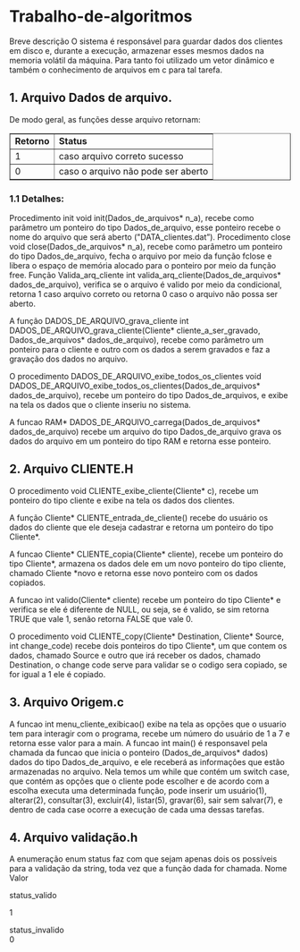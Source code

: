 # Trabalho-de-algoritmos
Breve descrição
O sistema é responsável para guardar dados dos clientes em disco e, durante a execução, armazenar esses mesmos dados na memoria volátil da máquina. Para tanto foi utilizado um vetor dinâmico e também o conhecimento de arquivos em c para tal tarefa.
## 1.	Arquivo Dados de arquivo.
 De modo geral, as funções desse arquivo retornam:

<table border="1">
<tr>
<td><b>Retorno</b></td>
<td><b>Status</b></td>
</tr>
<tr>
<td>1</td>
<td>caso arquivo correto sucesso</td>
</tr>
<tr>
<td>0</td>
<td>caso o arquivo não pode ser aberto
</td>
</tr>	
</table>

### 1.1 Detalhes:
Procedimento init void init(Dados_de_arquivos* n_a), recebe como parâmetro um ponteiro do tipo Dados_de_arquivo, esse ponteiro recebe o nome do arquivo que será aberto ("DATA_clientes.dat”).
Procedimento close void close(Dados_de_arquivos* n_a), recebe como parâmetro um ponteiro do tipo Dados_de_arquivo, fecha o arquivo por meio da função fclose e libera o espaço de memória alocado para o ponteiro por meio da função free.
Função Valida_arq_cliente int valida_arq_cliente(Dados_de_arquivos* dados_de_arquivo), verifica se o arquivo é valido por meio da condicional, retorna 1 caso arquivo correto ou retorna 0 caso o arquivo não possa ser aberto.

A função DADOS_DE_ARQUIVO_grava_cliente 
int DADOS_DE_ARQUIVO_grava_cliente(Cliente* cliente_a_ser_gravado, Dados_de_arquivos* dados_de_arquivo), recebe como parâmetro um ponteiro para o cliente e outro com os dados a serem gravados e faz a gravação dos dados no arquivo.

O procedimento DADOS_DE_ARQUIVO_exibe_todos_os_clientes 
void DADOS_DE_ARQUIVO_exibe_todos_os_clientes(Dados_de_arquivos* dados_de_arquivo), recebe um ponteiro do tipo Dados_de_arquivos, e exibe na tela os dados que o cliente inseriu no sistema.

A funcao RAM* DADOS_DE_ARQUIVO_carrega(Dados_de_arquivos* dados_de_arquivo) recebe um arquivo do tipo Dados_de_arquivo grava os dados do arquivo em um ponteiro do tipo RAM e retorna esse ponteiro.

## 2.	Arquivo CLIENTE.H

O procedimento void CLIENTE_exibe_cliente(Cliente* c), recebe um ponteiro do tipo cliente e exibe na tela os dados dos clientes.

A função Cliente* CLIENTE_entrada_de_cliente() recebe do usuário os dados do cliente que ele deseja cadastrar e retorna um ponteiro do tipo Cliente*.

A funcao Cliente* CLIENTE_copia(Cliente* cliente), recebe um ponteiro do tipo Cliente*, armazena os dados dele em um novo ponteiro do tipo cliente, chamado Cliente *novo e retorna esse novo ponteiro com os dados copiados.

A funcao int valido(Cliente* cliente) recebe um ponteiro do tipo Cliente* e verifica se ele é diferente de NULL, ou seja, se é valido, se sim retorna TRUE que vale 1, senão retorna FALSE que vale 0.

O procedimento void CLIENTE_copy(Cliente* Destination, Cliente* Source, int change_code) recebe dois ponteiros do tipo Cliente*, um que contem os dados, chamado Source e outro que irá receber os dados, chamado Destination, o change code serve para validar se o codigo sera copiado, se for igual a 1 ele é copiado.

## 3.	Arquivo Origem.c

A funcao int menu_cliente_exibicao() exibe na tela as opções que o usuario tem para interagir com o programa, recebe um número do usuário de 1 a 7 e retorna esse valor para a main.
A funcao int main() é responsavel pela chamada da funcao que inicia o ponteiro (Dados_de_arquivos* dados) dados do tipo Dados_de_arquivo, e ele receberá as informações que estão armazenadas no arquivo. Nela temos um while que contém um switch case, que contém as opções que o cliente pode escolher e de acordo com a escolha executa uma determinada função, pode inserir um usuário(1), alterar(2), consultar(3), excluir(4), listar(5), gravar(6), sair sem salvar(7), e dentro de cada case ocorre a execução de cada uma dessas tarefas. 

## 4.	Arquivo validação.h
A enumeração enum status faz com que sejam apenas dois os possíveis para a validação da string, toda vez que a função dada for chamada.
Nome	Valor

status_valido 
		
1

status_invalido 	
0


